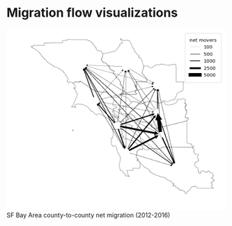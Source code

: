 # Migration flow visualizations
![](/images/sfbay_net_migration.png)
SF Bay Area county-to-county net migration (2012-2016)
